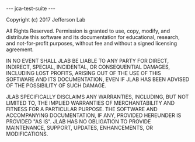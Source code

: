 --- jca-test-suite ---

Copyright (c) 2017 Jefferson Lab

All Rights Reserved. 
Permission is granted to use, copy, modify, and distribute this software and its
documentation for educational, research, and not-for-profit purposes,
without fee and without a signed licensing agreement.

IN NO EVENT SHALL JLAB BE LIABLE TO ANY PARTY FOR DIRECT, INDIRECT, SPECIAL,
INCIDENTAL, OR CONSEQUENTIAL DAMAGES, INCLUDING LOST PROFITS, ARISING OUT OF
THE USE OF THIS SOFTWARE AND ITS DOCUMENTATION, EVEN IF JLAB HAS BEEN ADVISED
OF THE POSSIBILITY OF SUCH DAMAGE.

JLAB SPECIFICALLY DISCLAIMS ANY WARRANTIES, INCLUDING, BUT NOT LIMITED TO,
THE IMPLIED WARRANTIES OF MERCHANTABILITY AND FITNESS FOR A PARTICULAR
PURPOSE. THE SOFTWARE AND ACCOMPANYING DOCUMENTATION, IF ANY, PROVIDED
HEREUNDER IS PROVIDED "AS IS". JLAB HAS NO OBLIGATION TO PROVIDE MAINTENANCE,
SUPPORT, UPDATES, ENHANCEMENTS, OR MODIFICATIONS.
